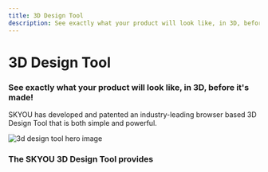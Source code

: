 ```yaml
---
title: 3D Design Tool
description: See exactly what your product will look like, in 3D, before it's made!
---
```


<columns mode="normal" number="2" number-l="2" number-m="1" number-s="1" id="design-tool__hero">

<block id="design-tool__hero__info">

# 3D Design Tool

### See exactly what your product will look like, in 3D, before it's made!

SKYOU has developed and patented an industry-leading browser based 3D Design Tool that is both simple and powerful.

</block>

<block id="design-tool__hero__image-content">

![3d design tool hero image](./img/3d-design-tool-hero.jpg)

</block>

</columns>









<columns mode="normal" number="1" number-l="2" number-m="1" number-s="1" id="design-tool__subtitle">

<block>

### The SKYOU 3D Design Tool provides

</block>

</columns>









<columns mode="normal" number="3" number-m="2" number-s="1" id="design-tool__content">

<block>

<card title="3D Representation" subtitle="Pixel to inch representation of your product in 3D.  Rotate, zoom, and look at your products from every angle." />

<template v-slot:image>

![3d design tool 1 image](./img/3d-design-tool-1.jpg)

</template>

</block>

<block>

<card title="Accuracy" subtitle="Match graphics across seams with +/- 1mm accuracy." />

<template v-slot:image>

![3d design tool 2 image](./img/3d-design-tool-2.jpg)

</template>

</block>

<block>

<card title="Flexibility" subtitle="Print on all surfaces of every product for a fixed price, including tagless neck labels for each garment." />

<template v-slot:image>

![3d design tool 3 image](./img/3d-design-tool-3.jpg)

</template>

</block>

<block>

<card title="Customization" subtitle="Add background colors/graphics and allow for multiple background color choices per product." />

<template v-slot:image>

![3d design tool 4 image](./img/3d-design-tool-4.jpg)

</template>

</block>

<block>

<card title="Effortless Design" subtitle="Turn any graphic into a repeating pattern." />

<template v-slot:image>

![3d design tool 5 image](./img/3d-design-tool-5.jpg)

</template>

</block>

<block>

<card title="Custom Text" subtitle="Custom text inputs, let your customer add their text to your designs. You control the fonts, colors, and where text can be entered" />

<template v-slot:image>

![3d design tool 6 image](./img/3d-design-tool-6.jpg)

</template>

</block>

</columns>